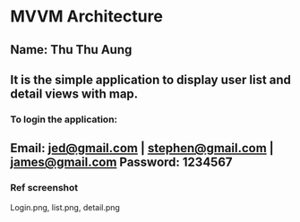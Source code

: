 # **MVVM Architecture**
Name: Thu Thu Aung
-------------
It is the simple application to display user list and detail views with map.
-------------
### To login the application:
 Email: jed@gmail.com | stephen@gmail.com |  james@gmail.com
 Password: 1234567
-------------
### Ref screenshot
Login.png, list.png, detail.png
